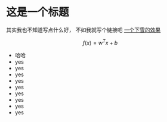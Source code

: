 这是一个标题
======

其实我也不知道写点什么好，
不如我就写个链接吧 [一个下雪的效果](snow.html)

$$ f(x)=w^Tx+b $$

* 哈哈
* yes
* yes
* yes
* yes
* yes
* yes
* yes
* yes
* yes
